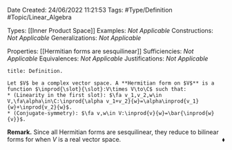 <div class="topSpace"></div>

Date Created: 24/06/2022 11:21:53
Tags: #Type/Definition #Topic/Linear_Algebra

Types: [[Inner Product Space]]
Examples: _Not Applicable_
Constructions: _Not Applicable_
Generalizations: _Not Applicable_

Properties: [[Hermitian forms are sesquilinear]]
Sufficiencies: _Not Applicable_
Equivalences: _Not Applicable_
Justifications: _Not Applicable_

``` ad-Definition
title: Definition.

Let $V$ be a complex vector space. A **Hermitian form on $V$** is a function $\inprod{\slot}{\slot}:V\times V\to\C$ such that:
* (Linearity in the first slot): $\fa v_1,v_2,w\in V,\fa\alpha\in\C:\inprod{\alpha v_1+v_2}{w}=\alpha\inprod{v_1}{w}+\inprod{v_2}{w}$.
* (Conjugate-symmetry): $\fa v,w\in V:\inprod{v}{w}=\bar{\inprod{w}{v}}$.

```

<b>Remark.</b> Since all Hermitian forms are sesquilinear, they reduce to bilinear forms for when $V$ is a real vector space.<span style="float:right;">$\blacklozenge$</span>
